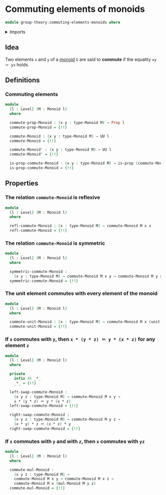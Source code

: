 # Commuting elements of monoids

```agda
module group-theory.commuting-elements-monoids where
```

<details><summary>Imports</summary>

```agda
open import foundation.identity-types
open import foundation.propositions
open import foundation.universe-levels

open import group-theory.commuting-elements-semigroups
open import group-theory.monoids
```

</details>

## Idea

Two elements `x` and `y` of a [monoid](group-theory.monoids.md) `G` are said to
**commute** if the equality `xy ＝ yx` holds.

## Definitions

### Commuting elements

```agda
module _
  {l : Level} (M : Monoid l)
  where

  commute-prop-Monoid : (x y : type-Monoid M) → Prop l
  commute-prop-Monoid = {!!}

  commute-Monoid : (x y : type-Monoid M) → UU l
  commute-Monoid = {!!}

  commute-Monoid' : (x y : type-Monoid M) → UU l
  commute-Monoid' = {!!}

  is-prop-commute-Monoid : (x y : type-Monoid M) → is-prop (commute-Monoid x y)
  is-prop-commute-Monoid = {!!}
```

## Properties

### The relation `commute-Monoid` is reflexive

```agda
module _
  {l : Level} (M : Monoid l)
  where

  refl-commute-Monoid : (x : type-Monoid M) → commute-Monoid M x x
  refl-commute-Monoid = {!!}
```

### The relation `commute-Monoid` is symmetric

```agda
module _
  {l : Level} (M : Monoid l)
  where

  symmetric-commute-Monoid :
    (x y : type-Monoid M) → commute-Monoid M x y → commute-Monoid M y x
  symmetric-commute-Monoid = {!!}
```

### The unit element commutes with every element of the monoid

```agda
module _
  {l : Level} (M : Monoid l)
  where

  commute-unit-Monoid : (x : type-Monoid M) → commute-Monoid M x (unit-Monoid M)
  commute-unit-Monoid = {!!}
```

### If `x` commutes with `y`, then `x * (y * z) ＝ y * (x * z)` for any element `z`

```agda
module _
  {l : Level} (M : Monoid l)
  where

  private
    infix 45 _*_
    _*_ = {!!}

  left-swap-commute-Monoid :
    (x y z : type-Monoid M) → commute-Monoid M x y →
    x * (y * z) ＝ y * (x * z)
  left-swap-commute-Monoid = {!!}

  right-swap-commute-Monoid :
    (x y z : type-Monoid M) → commute-Monoid M y z →
    (x * y) * z ＝ (x * z) * y
  right-swap-commute-Monoid = {!!}
```

### If `x` commutes with `y` and with `z`, then `x` commutes with `yz`

```agda
module _
  {l : Level} (M : Monoid l)
  where

  commute-mul-Monoid :
    (x y z : type-Monoid M) →
    commute-Monoid M x y → commute-Monoid M x z →
    commute-Monoid M x (mul-Monoid M y z)
  commute-mul-Monoid = {!!}
```
